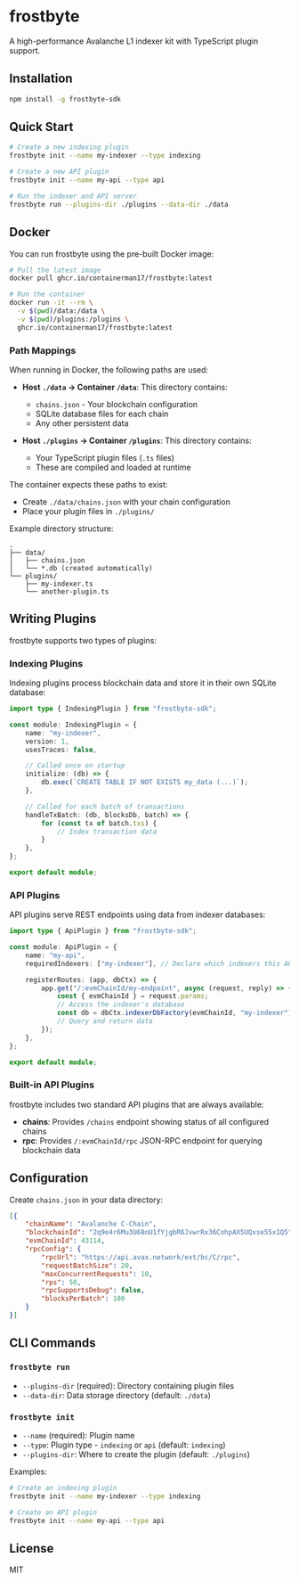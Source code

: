 # frostbyte

A high-performance Avalanche L1 indexer kit with TypeScript plugin support.

## Installation

```bash
npm install -g frostbyte-sdk
```

## Quick Start

```bash
# Create a new indexing plugin
frostbyte init --name my-indexer --type indexing

# Create a new API plugin
frostbyte init --name my-api --type api

# Run the indexer and API server
frostbyte run --plugins-dir ./plugins --data-dir ./data
```

## Docker

You can run frostbyte using the pre-built Docker image:

```bash
# Pull the latest image
docker pull ghcr.io/containerman17/frostbyte:latest

# Run the container
docker run -it --rm \
  -v $(pwd)/data:/data \
  -v $(pwd)/plugins:/plugins \
  ghcr.io/containerman17/frostbyte:latest
```

### Path Mappings

When running in Docker, the following paths are used:

- **Host `./data` → Container `/data`**: This directory contains:
  - `chains.json` - Your blockchain configuration
  - SQLite database files for each chain
  - Any other persistent data

- **Host `./plugins` → Container `/plugins`**: This directory contains:
  - Your TypeScript plugin files (`.ts` files)
  - These are compiled and loaded at runtime

The container expects these paths to exist:

- Create `./data/chains.json` with your chain configuration
- Place your plugin files in `./plugins/`

Example directory structure:

```
.
├── data/
│   ├── chains.json
│   └── *.db (created automatically)
└── plugins/
    ├── my-indexer.ts
    └── another-plugin.ts
```

## Writing Plugins

frostbyte supports two types of plugins:

### Indexing Plugins

Indexing plugins process blockchain data and store it in their own SQLite
database:

```typescript
import type { IndexingPlugin } from "frostbyte-sdk";

const module: IndexingPlugin = {
    name: "my-indexer",
    version: 1,
    usesTraces: false,

    // Called once on startup
    initialize: (db) => {
        db.exec(`CREATE TABLE IF NOT EXISTS my_data (...)`);
    },

    // Called for each batch of transactions
    handleTxBatch: (db, blocksDb, batch) => {
        for (const tx of batch.txs) {
            // Index transaction data
        }
    },
};

export default module;
```

### API Plugins

API plugins serve REST endpoints using data from indexer databases:

```typescript
import type { ApiPlugin } from "frostbyte-sdk";

const module: ApiPlugin = {
    name: "my-api",
    requiredIndexers: ["my-indexer"], // Declare which indexers this API needs

    registerRoutes: (app, dbCtx) => {
        app.get("/:evmChainId/my-endpoint", async (request, reply) => {
            const { evmChainId } = request.params;
            // Access the indexer's database
            const db = dbCtx.indexerDbFactory(evmChainId, "my-indexer");
            // Query and return data
        });
    },
};

export default module;
```

### Built-in API Plugins

frostbyte includes two standard API plugins that are always available:

- **chains**: Provides `/chains` endpoint showing status of all configured
  chains
- **rpc**: Provides `/:evmChainId/rpc` JSON-RPC endpoint for querying blockchain
  data

## Configuration

Create `chains.json` in your data directory:

```json
[{
    "chainName": "Avalanche C-Chain",
    "blockchainId": "2q9e4r6Mu3U68nU1fYjgbR6JvwrRx36CohpAX5UQxse55x1Q5",
    "evmChainId": 43114,
    "rpcConfig": {
        "rpcUrl": "https://api.avax.network/ext/bc/C/rpc",
        "requestBatchSize": 20,
        "maxConcurrentRequests": 10,
        "rps": 50,
        "rpcSupportsDebug": false,
        "blocksPerBatch": 100
    }
}]
```

## CLI Commands

### `frostbyte run`

- `--plugins-dir` (required): Directory containing plugin files
- `--data-dir`: Data storage directory (default: `./data`)

### `frostbyte init`

- `--name` (required): Plugin name
- `--type`: Plugin type - `indexing` or `api` (default: `indexing`)
- `--plugins-dir`: Where to create the plugin (default: `./plugins`)

Examples:

```bash
# Create an indexing plugin
frostbyte init --name my-indexer --type indexing

# Create an API plugin
frostbyte init --name my-api --type api
```

## License

MIT
